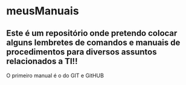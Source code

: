 # meusManuais


Este é um repositório onde pretendo colocar alguns lembretes de comandos e manuais de procedimentos para diversos assuntos relacionados a **TI**!!
-
O primeiro manual é o do GIT e GitHUB

